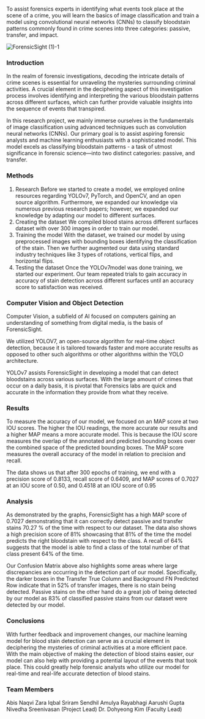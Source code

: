 
To assist forensics experts in identifying what events took place at the scene of a crime, you will learn the basics of image classification and train a model using convolutional neural networks (CNNs) to classify bloodstain patterns commonly found in crime scenes into three categories: passive, transfer, and impact.

![ForensicSight (1)-1](https://github.com/ACM-Research/ForensicSight/assets/73293294/d04dce03-aefa-4f27-8a07-ba8e564a70a1)


### Introduction
In the realm of forensic investigations, decoding the intricate details of crime scenes is essential for unraveling the mysteries surrounding criminal activities. A crucial element in the deciphering aspect of this investigation process involves identifying and interpreting the various bloodstain patterns across different surfaces, which can further provide valuable insights into the sequence of events that transpired.

In this research project, we mainly immerse ourselves in the fundamentals of image classification using advanced techniques such as convolution neural networks (CNNs). Our primary goal is to assist aspiring forensic analysts and machine learning enthusiasts with a sophisticated model. This model excels as classifying bloodstain patterns - a task of utmost significance in forensic science—into two distinct categories: passive, and transfer. 

### Methods
1. Research
    Before we started to create a model,  we employed online resources regarding YOLOv7, PyTorch, and OpenCV, and an open source algorithm. Furthermore, we expanded our knowledge via numerous previous research papers; however, we expanded our knowledge by adapting our model to different surfaces.
2. Creating the dataset
    We compiled blood stains across different surfaces dataset with over 300 images in order to train our model.
3. Training the model
    With the dataset, we trained our model by using preprocessed images with bounding boxes identifying the classification of the stain. Then we further augmented our data using standard industry techniques like 3 types of rotations, vertical flips, and horizontal flips.
4. Testing the dataset
    Once the YOLOv7model was done training, we started our experiment. Our team repeated trials to gain accuracy in accuracy of stain detection across different surfaces until an accuracy score to satisfaction was received. 

### Computer Vision and Object Detection
Computer Vision, a subfield of AI focused on computers gaining an understanding of something from digital media, is the basis of ForensicSight.

We utilized YOLOV7, an open-source algorithm for real-time object detection, because it is tailored towards faster and more accurate results as opposed to other such algorithms or other algorithms within the YOLO architecture.

YOLOv7 assists ForensicSight in developing a model that can detect bloodstains across various surfaces. With the large amount of crimes that occur on a daily basis, it is pivotal that Forensics labs are quick and accurate in the information they provide from what they receive. 

### Results
To measure the accuracy of our model, we focused on an MAP score at two IOU scores. The higher the IOU readings, the more accurate our results and a higher MAP means a more accurate model. This is because the IOU score measures the overlap of the annotated and predicted bounding boxes over the combined space of the predicted bounding boxes. The MAP score measures the overall accuracy of the model in relation to precision and recall.

The data shows us that after 300 epochs of training, we end with a precision score of 0.8133, recall score of 0.6409, and MAP scores of 0.7027 at an IOU score of 0.50, and 0.4518 at an IOU score of 0.95

### Analysis
As demonstrated by the graphs, ForensicSight has a high MAP score of 0.7027 demonstrating that it can correctly detect passive and transfer stains 70.27 \% of the time with respect to our dataset. The data also shows a high precision score of 81\% showcasing that 81\% of the time the model predicts the right bloodstain with respect to the class. A recall of 64\% suggests that the model is able to find a class of the total number of that class present 64\% of the time.

Our Confusion Matrix above also highlights some areas where large discrepancies are occurring in the detection part of our model. Specifically, the darker boxes in the Transfer True Column and Background FN Predicted Row indicate that in 52\% of transfer images, there is no stain being detected. Passive stains on the other hand do a great job of being detected by our model as 83\% of classified passive stains from our dataset were detected by our model.

### Conclusions
With further feedback and improvement changes, our machine learning model for blood stain detection can serve as a crucial element in deciphering the mysteries of criminal activities at a more efficient pace. With the main objective of making the detection of blood stains easier, our model can also help with providing a potential layout of the events that took place. This could greatly help forensic analysts who utilize our model for real-time and real-life accurate detection of blood stains. 

### Team Members
Abis Naqvi
Zara Iqbal
Sriram Sendhil
Amulya Rayabhagi
Aarushi Gupta
Nivedha Sreenivasan (Project Lead)
Dr. Dohyeong Kim (Faculty Lead)
